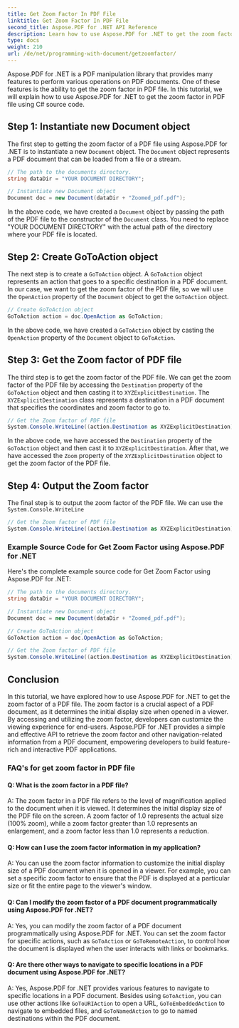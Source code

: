 ```yaml
---
title: Get Zoom Factor In PDF File
linktitle: Get Zoom Factor In PDF File
second_title: Aspose.PDF for .NET API Reference
description: Learn how to use Aspose.PDF for .NET to get the zoom factor in PDF file with this step-by-step guide.
type: docs
weight: 210
url: /de/net/programming-with-document/getzoomfactor/
---
```

Aspose.PDF for .NET is a PDF manipulation library that provides many features to perform various operations on PDF documents. One of these features is the ability to get the zoom factor in PDF file. In this tutorial, we will explain how to use Aspose.PDF for .NET to get the zoom factor in PDF file using C# source code.


## Step 1: Instantiate new Document object

The first step to getting the zoom factor of a PDF file using Aspose.PDF for .NET is to instantiate a new `Document` object. The `Document` object represents a PDF document that can be loaded from a file or a stream.

```csharp
// The path to the documents directory.
string dataDir = "YOUR DOCUMENT DIRECTORY";

// Instantiate new Document object
Document doc = new Document(dataDir + "Zoomed_pdf.pdf");
```

In the above code, we have created a `Document` object by passing the path of the PDF file to the constructor of the `Document` class. You need to replace "YOUR DOCUMENT DIRECTORY" with the actual path of the directory where your PDF file is located.

## Step 2: Create GoToAction object

The next step is to create a `GoToAction` object. A `GoToAction` object represents an action that goes to a specific destination in a PDF document. In our case, we want to get the zoom factor of the PDF file, so we will use the `OpenAction` property of the `Document` object to get the `GoToAction` object.

```csharp
// Create GoToAction object
GoToAction action = doc.OpenAction as GoToAction;
```

In the above code, we have created a `GoToAction` object by casting the `OpenAction` property of the `Document` object to `GoToAction`.

## Step 3: Get the Zoom factor of PDF file

The third step is to get the zoom factor of the PDF file. We can get the zoom factor of the PDF file by accessing the `Destination` property of the `GoToAction` object and then casting it to `XYZExplicitDestination`. The `XYZExplicitDestination` class represents a destination in a PDF document that specifies the coordinates and zoom factor to go to.

```csharp
// Get the Zoom factor of PDF file
System.Console.WriteLine((action.Destination as XYZExplicitDestination).Zoom); // Document zoom value;
```

In the above code, we have accessed the `Destination` property of the `GoToAction` object and then cast it to `XYZExplicitDestination`. After that, we have accessed the `Zoom` property of the `XYZExplicitDestination` object to get the zoom factor of the PDF file.

## Step 4: Output the Zoom factor

The final step is to output the zoom factor of the PDF file. We can use the `System.Console.WriteLine`

```csharp
// Get the Zoom factor of PDF file
System.Console.WriteLine((action.Destination as XYZExplicitDestination).Zoom); // Document zoom value;
```        

### Example Source Code for Get Zoom Factor using Aspose.PDF for .NET

Here's the complete example source code for Get Zoom Factor using Aspose.PDF for .NET:

```csharp
// The path to the documents directory.
string dataDir = "YOUR DOCUMENT DIRECTORY";

// Instantiate new Document object
Document doc = new Document(dataDir + "Zoomed_pdf.pdf");

// Create GoToAction object
GoToAction action = doc.OpenAction as GoToAction;

// Get the Zoom factor of PDF file
System.Console.WriteLine((action.Destination as XYZExplicitDestination).Zoom); // Document zoom value;
```

## Conclusion

In this tutorial, we have explored how to use Aspose.PDF for .NET to get the zoom factor of a PDF file. The zoom factor is a crucial aspect of a PDF document, as it determines the initial display size when opened in a viewer. By accessing and utilizing the zoom factor, developers can customize the viewing experience for end-users. Aspose.PDF for .NET provides a simple and effective API to retrieve the zoom factor and other navigation-related information from a PDF document, empowering developers to build feature-rich and interactive PDF applications.

### FAQ's for get zoom factor in PDF file

#### Q: What is the zoom factor in a PDF file?

A: The zoom factor in a PDF file refers to the level of magnification applied to the document when it is viewed. It determines the initial display size of the PDF file on the screen. A zoom factor of 1.0 represents the actual size (100% zoom), while a zoom factor greater than 1.0 represents an enlargement, and a zoom factor less than 1.0 represents a reduction.

#### Q: How can I use the zoom factor information in my application?

A: You can use the zoom factor information to customize the initial display size of a PDF document when it is opened in a viewer. For example, you can set a specific zoom factor to ensure that the PDF is displayed at a particular size or fit the entire page to the viewer's window.

#### Q: Can I modify the zoom factor of a PDF document programmatically using Aspose.PDF for .NET?

A: Yes, you can modify the zoom factor of a PDF document programmatically using Aspose.PDF for .NET. You can set the zoom factor for specific actions, such as `GoToAction` or `GoToRemoteAction`, to control how the document is displayed when the user interacts with links or bookmarks.

#### Q: Are there other ways to navigate to specific locations in a PDF document using Aspose.PDF for .NET?

A: Yes, Aspose.PDF for .NET provides various features to navigate to specific locations in a PDF document. Besides using `GoToAction`, you can use other actions like `GoToURIAction` to open a URL, `GoToEmbeddedAction` to navigate to embedded files, and `GoToNamedAction` to go to named destinations within the PDF document.